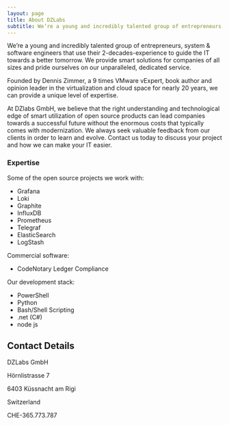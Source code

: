 ```yaml
---
layout: page
title: About DZLabs
subtitle: We’re a young and incredibly talented group of entrepreneurs, system & software engineers
---
```


We’re a young and incredibly talented group of entrepreneurs, system & software engineers that use their 2-decades-experience to guide the IT towards a better tomorrow. We provide smart solutions for companies of all sizes and pride ourselves on our unparalleled, dedicated service.

Founded by Dennis Zimmer, a 9 times VMware vExpert, book author and opinion leader in the virtualization and cloud space for nearly 20 years, we can provide a unique level of expertise.

At DZlabs GmbH, we believe that the right understanding and technological edge of smart utilization of open source products can lead companies towards a successful future without the enormous costs that typically comes with modernization. We always seek valuable feedback from our clients in order to learn and evolve. Contact us today to discuss your project and how we can make your IT easier.

### Expertise

Some of the open source projects we work with:

* Grafana
* Loki
* Graphite
* InfluxDB
* Prometheus
* Telegraf
* ElasticSearch
* LogStash

Commercial software:

* CodeNotary Ledger Compliance

Our development stack:

* PowerShell
* Python
* Bash/Shell Scripting
* .net (C#)
* node js

## Contact Details

DZLabs GmbH

Hörnlistrasse 7

6403 Küssnacht am Rigi

Switzerland

CHE-365.773.787
